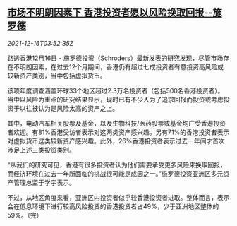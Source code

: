 <!--1639627263000-->
[市场不明朗因素下 香港投资者愿以风险换取回报--施罗德](https://cn.reuters.com/article/schroders-hk-investors-crypto-currencies-idCNKBS2IV09Q)
------

<div><i>2021-12-16T03:52:35Z</i></div><p>路透香港12月16日 - 施罗德投资（Schroders）最新发表的研究发现，尽管市场存在不明朗因素，在过去12个月期间，香港仍有超过七成投资者有意投资高风险或较新资产类别，当中包括虚拟货币。</p><p>该项年度调查涵盖环球33个地区超过2.3万名投资者（包括500名香港投资者）。当中以风险为重点的研究结果显示，现时已有不少人为了追求回报而投资或考虑投资于以往被认为是风险太高的资产之上。</p><p>其中，电动汽车相关股票及基金，以及生物科技/医药股票或基金均广受香港投资者欢迎。有81%香港受访者表示对这两类资产感兴趣。另有71%的香港投资者表示对虚拟货币这类较新资产感兴趣。此外，26%香港投资者表示过去一年间才首次涉足上述三类投资类别。</p><p>“从我们的研究可见，香港有很多投资者认为他们需要承受更多风险来换取回报，而经济环境在过去一年所面临的挑战很可能是成因之一。”施罗德投资亚洲区多元资产管理总监于学宇表示。</p><p>不过，从地区角度来看，亚洲区内投资者似乎较香港投资者进取。整体而言，表示会在低息环境下进行较高风险投资的香港投资者占49%，少于亚洲地区整体的59%。（完）</p>
